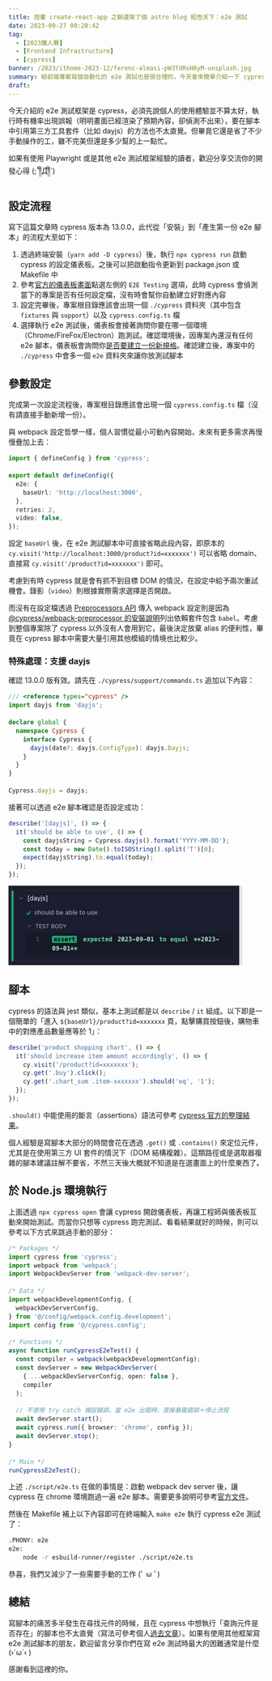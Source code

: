 ```yaml
---
title: 捨棄 create-react-app 之餘還架了個 astro blog 昭告天下：e2e 測試
date: 2023-09-27 09:28:42
tag:
  - [2023鐵人賽]
  - [Frontend Infrastructure]
  - [cypress]
banner: /2023/ithome-2023-12/ferenc-almasi-pW3TdRsH8yM-unsplash.jpg
summary: 給前端專案寫個自動化的 e2e 測試也是很合理的，今天會來簡單介紹一下 cypress 的設定方式
draft:
---
```


今天介紹的 e2e 測試框架是 cypress，必須先說個人的使用體驗並不算太好，執行時有機率出現誤報（明明畫面已經渲染了預期內容，卻偵測不出來），要在腳本中引用第三方工具套件（比如 dayjs）的方法也不太直覺。但畢竟它還是省了不少手動操作的工，雖不完美但還是多少幫的上一點忙。

如果有使用 Playwright 或是其他 e2e 測試框架經驗的讀者，歡迎分享交流你的開發心得 (;´༎ຶД༎ຶ`)

## 設定流程

寫下這篇文章時 cypress 版本為 13.0.0，此代從「安裝」到「產生第一份 e2e 腳本」的流程大至如下：

1. 透過終端安裝（`yarn add -D cypress`）後，執行 `npx cypress run` 啟動 cypress 的設定儀表板。之後可以把啟動指令更新到 package.json 或 Makefile 中
2. 參考[官方的儀表板畫面](https://docs.cypress.io/guides/getting-started/opening-the-app#The-Launchpad)點選左側的 `E2E Testing` 選項，此時 cypress 會偵測當下的專案是否有任何設定檔，沒有時會幫你自動建立好對應內容
3. 設定完畢後，專案根目錄應該會出現一個 `./cypress` 資料夾（其中包含 `fixtures` 與 `support`）以及 `cypress.config.ts` 檔
4. 選擇執行 e2e 測試後，儀表板會接著詢問你要在哪一個環境（Chrome/FireFox/Electron）跑測試。確認環境後，因專案內還沒有任何 e2e 腳本，儀表板會詢問你[是否要建立一份新規格](https://docs.cypress.io/guides/end-to-end-testing/writing-your-first-end-to-end-test#Add-a-test-file)。確認建立後，專案中的 `./cypress` 中會多一個 `e2e` 資料夾來讓你放測試腳本

## 參數設定

完成第一次設定流程後，專案根目錄應該會出現一個 `cypress.config.ts` 檔（沒有請直接手動新增一份）。

與 webpack 設定哲學一樣，個人習慣從最小可動內容開始，未來有更多需求再慢慢疊加上去：

```ts
import { defineConfig } from 'cypress';

export default defineConfig({
  e2e: {
    baseUrl: 'http://localhost:3000',
  },
  retries: 2,
  video: false,
});
```

設定 `baseUrl` 後，在 e2e 測試腳本中可直接省略此段內容，即原本的 `cy.visit('http://localhost:3000/product?id=xxxxxxx')` 可以省略 domain、直接寫 `cy.visit('/product?id=xxxxxxx')` 即可。

考慮到有時 cypress 就是會有抓不到目標 DOM 的情況，在設定中給予兩次重試機會。錄影（`video`）則根據實際需求選擇是否開啟。

而沒有在設定檔透過 [Preprocessors API](https://docs.cypress.io/api/plugins/preprocessors-api) 傳入 webpack 設定則是因為 [@cypress/webpack-preprocessor 的安裝說明](https://github.com/cypress-io/cypress/tree/develop/npm/webpack-preprocessor#installation)列出依賴套件包含 `babel`。考慮到整個專案除了 cypress 以外沒有人會用到它，最後決定放棄 alias 的便利性，畢竟在 cypress 腳本中需要大量引用其他模組的情境也比較少。

### 特殊處理：支援 dayjs

確認 13.0.0 版有效。請先在 `./cypress/support/commands.ts` 追加以下內容：

```ts
/// <reference types="cypress" />
import dayjs from 'dayjs';

declare global {
  namespace Cypress {
    interface Cypress {
      dayjs(date?: dayjs.ConfigType): dayjs.Dayjs;
    }
  }
}

Cypress.dayjs = dayjs;
```

接著可以透過 e2e 腳本確認是否設定成功：

```ts
describe('[dayjs]', () => {
  it('should be able to use', () => {
    const dayjsString = Cypress.dayjs().format('YYYY-MM-DD');
    const today = new Date().toISOString().split('T')[0];
    expect(dayjsString).to.equal(today);
  });
});
```

![cypress dayjs pass](/2023/ithome-2023-12/cypress-dayjs-pass.png)

## 腳本

cypress 的語法與 jest 類似，基本上測試都是以 `describe` / `it` 組成。以下即是一個簡單的「進入 `${baseUrl}/product?id=xxxxxxx` 頁，點擊購買按鈕後，購物車中的對應產品數量應等於 1」：

```ts
describe('product shopping chart', () => {
  it('should increase item amount accordingly', () => {
    cy.visit('/product?id=xxxxxxx');
    cy.get('.buy').click();
    cy.get('.chart_sum .item-xxxxxxx').should('eq', '1');
  });
});
```

`.should()` 中能使用的斷言（assertions）語法可參考 [cypress 官方的整理結果](https://docs.cypress.io/guides/references/assertions)。

個人經驗是寫腳本大部分的時間會花在透過 `.get()` 或 `.contains()` 來定位元件，尤其是在使用第三方 UI 套件的情況下（DOM 結構複雜）。這類路徑或是選取器複雜的腳本建議註解不要省，不然三天後大概就不知道是在選畫面上的什麼東西了。

## 於 Node.js 環境執行

上面透過 `npx cypress open` 會讓 cypress 開啟儀表板，再讓工程師與儀表板互動來開始測試。而當你只想等 cypress 跑完測試、看看結果就好的時候，則可以參考以下方式來跳過手動的部分：

```ts
/* Packages */
import cypress from 'cypress';
import webpack from 'webpack';
import WebpackDevServer from 'webpack-dev-server';

/* Data */
import webpackDevelopmentConfig, {
  webpackDevServerConfig,
} from '@/config/webpack.config.development';
import config from '@/cypress.config';

/* Functions */
async function runCypressE2eTest() {
  const compiler = webpack(webpackDevelopmentConfig);
  const devServer = new WebpackDevServer(
    { ...webpackDevServerConfig, open: false },
    compiler
  );

  // 不使用 try catch 捕捉錯誤，當 e2e 出錯時，直接暴露錯誤＋停止流程
  await devServer.start();
  await cypress.run({ browser: 'chrome', config });
  await devServer.stop();
}

/* Main */
runCypressE2eTest();
```

上述 `./script/e2e.ts` 在做的事情是：啟動 webpack dev server 後，讓 cypress 在 chrome 環境跑過一遍 e2e 腳本。需要更多說明可參考[官方文件](https://docs.cypress.io/guides/guides/module-api#cypressrun)。

然後在 Makefile 補上以下內容即可在終端輸入 `make e2e` 執行 cypress e2e 測試了：

```bash
.PHONY: e2e
e2e:
	node -r esbuild-runner/register ./script/e2e.ts
```

恭喜，我們又減少了一些需要手動的工作 (ﾟ ω ﾟ)

## 總結

寫腳本的痛苦多半發生在尋找元件的時候，且在 cypress 中想執行「查詢元件是否存在」的腳本也不太直覺（寫法可參考個人[過去文章](/2022/cypress-note#對應元件可能不存在的情境)）。如果有使用其他框架寫 e2e 測試腳本的朋友，歡迎留言分享你們在寫 e2e 測試時最大的困難通常是什麼 (›´ω`‹ )

感謝看到這裡的你。
